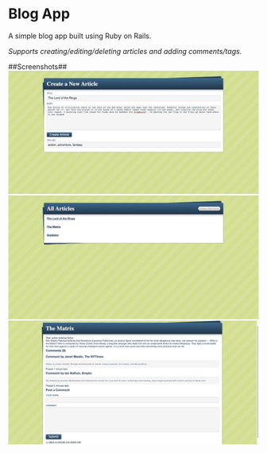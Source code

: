 # Blog App

A simple blog app built using Ruby on Rails.

*Supports creating/editing/deleting articles and adding comments/tags.*

##Screenshots##
![](/screenshots/1.png?raw=true)
![](/screenshots/3.png?raw=true)
![](/screenshots/2.png?raw=true)